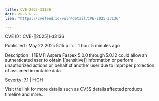 ```yaml
---
title: CVE-2025-33136
date: 2025-5-22
lien: "https://cvefeed.io/vuln/detail/CVE-2025-33136"

---
```


CVE ID : CVE-[[2025]]-33136

Published :  May 22
2025
5:15 p.m. | 1 hour
5 minutes ago

Description : [[IBM]] Aspera Faspex 5.0.0 through 5.0.12 could allow an authenticated user to obtain [[sensitive]] information or perform unauthorized actions on behalf of another user due to improper protection of assumed immutable data.

Severity: 7.1 | HIGH

Visit the link for more details
such as CVSS details
affected products
timeline
and more...
